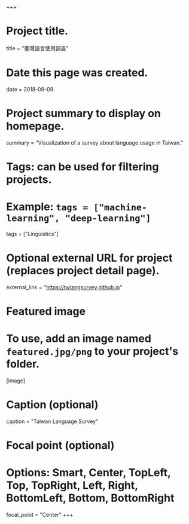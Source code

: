 +++
# Project title.
title = "臺灣語言使用調查"

# Date this page was created.
date = 2018-09-09

# Project summary to display on homepage.
summary = "Visualization of a survey about language usage in Taiwan."

# Tags: can be used for filtering projects.
# Example: `tags = ["machine-learning", "deep-learning"]`
tags = ["Linguistics"]

# Optional external URL for project (replaces project detail page).
external_link = "https://twlangsurvey.github.io"

# Featured image
# To use, add an image named `featured.jpg/png` to your project's folder. 
[image]
  # Caption (optional)
  caption = "Taiwan Language Survey"

  # Focal point (optional)
  # Options: Smart, Center, TopLeft, Top, TopRight, Left, Right, BottomLeft, Bottom, BottomRight
  focal_point = "Center"
+++
